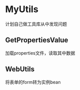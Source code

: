 # MyUtils
计划自己做工具库从中发现问题
## GetPropertiesValue
加载properties文件，读取其中数据

## WebUtils
将表单的form转为实例bean

